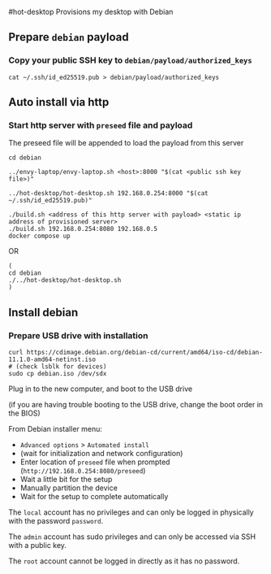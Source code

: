 #hot-desktop
Provisions my desktop with Debian

## Prepare `debian` payload
### Copy your public SSH key to `debian/payload/authorized_keys`
```
cat ~/.ssh/id_ed25519.pub > debian/payload/authorized_keys
```
## Auto install via http
### Start http server with `preseed` file and payload
The preseed file will be appended to load the payload from this server
```
cd debian
```
```
../envy-laptop/envy-laptop.sh <host>:8000 "$(cat <public ssh key file>)"
```
```
../hot-desktop/hot-desktop.sh 192.168.0.254:8000 "$(cat ~/.ssh/id_ed25519.pub)"
```
```
./build.sh <address of this http server with payload> <static ip address of provisioned server>
./build.sh 192.168.0.254:8080 192.168.0.5
docker compose up
```
OR
```
(
cd debian
./../hot-desktop/hot-desktop.sh 
)
```
## Install debian
### Prepare USB drive with installation
```
curl https://cdimage.debian.org/debian-cd/current/amd64/iso-cd/debian-11.1.0-amd64-netinst.iso
# (check lsblk for devices)
sudo cp debian.iso /dev/sdx
```
Plug in to the new computer, and boot to the USB drive

(if you are having trouble booting to the USB drive, change the boot order in the BIOS)

From Debian installer menu:
- `Advanced options` > `Automated install`
- (wait for initialization and network configuration)
- Enter location of `preseed` file when prompted (`http://192.168.0.254:8080/preseed`)
- Wait a little bit for the setup
- Manually partition the device
- Wait for the setup to complete automatically

The `local` account has no privileges and can only be logged in physically with the password `password`.

The `admin` account has sudo privileges and can only be accessed via SSH with a public key.

The `root` account cannot be logged in directly as it has no password.
